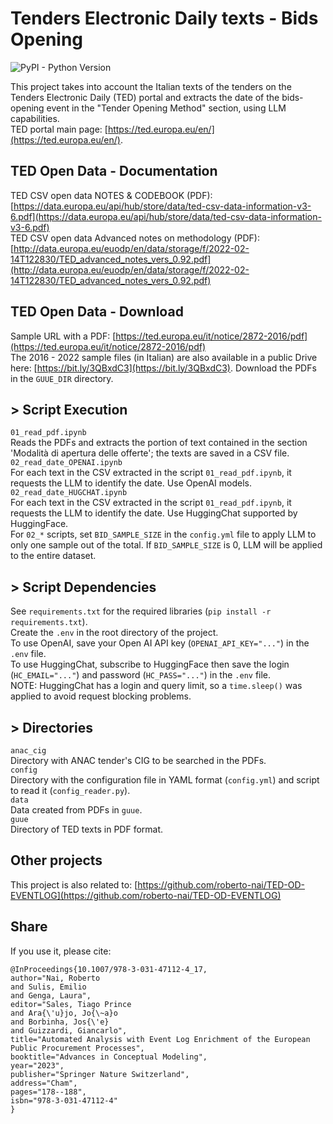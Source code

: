 # Tenders Electronic Daily texts - Bids Opening
![PyPI - Python Version](https://img.shields.io/badge/python-3.12-3776AB?logo=python)    

This project takes into account the Italian texts of the tenders on the Tenders Electronic Daily (TED) portal and extracts the date of the bids-opening event in the "Tender Opening Method" section, using LLM capabilities.  
TED portal main page: [https://ted.europa.eu/en/](https://ted.europa.eu/en/).   

## TED Open Data - Documentation
TED CSV open data NOTES & CODEBOOK (PDF): [https://data.europa.eu/api/hub/store/data/ted-csv-data-information-v3-6.pdf](https://data.europa.eu/api/hub/store/data/ted-csv-data-information-v3-6.pdf)  
TED CSV open data Advanced notes on methodology (PDF): [http://data.europa.eu/euodp/en/data/storage/f/2022-02-14T122830/TED_advanced_notes_vers_0.92.pdf](http://data.europa.eu/euodp/en/data/storage/f/2022-02-14T122830/TED_advanced_notes_vers_0.92.pdf)  

## TED Open Data - Download
Sample URL with a PDF: [https://ted.europa.eu/it/notice/2872-2016/pdf](https://ted.europa.eu/it/notice/2872-2016/pdf)  
The 2016 - 2022 sample files (in Italian) are also available in a public Drive here: [https://bit.ly/3QBxdC3](https://bit.ly/3QBxdC3). Download the PDFs in the ```GUUE_DIR``` directory.     

## > Script Execution
```01_read_pdf.ipynb```  
Reads the PDFs and extracts the portion of text contained in the section 'Modalità di apertura delle offerte'; the texts are saved in a CSV file.      
```02_read_date_OPENAI.ipynb```  
For each text in the CSV extracted in the script ```01_read_pdf.ipynb```, it requests the LLM to identify the date. Use OpenAI models.  
```02_read_date_HUGCHAT.ipynb```  
For each text in the CSV extracted in the script ```01_read_pdf.ipynb```, it requests the LLM to identify the date. Use HuggingChat supported by HuggingFace.  
For ```02_*``` scripts, set ```BID_SAMPLE_SIZE``` in the ```config.yml``` file to apply LLM to only one sample out of the total. If ```BID_SAMPLE_SIZE``` is 0, LLM will be applied to the entire dataset.  

## > Script Dependencies
See ```requirements.txt``` for the required libraries (```pip install -r requirements.txt```).  
Create the ```.env``` in the root directory of the project.   
To use OpenAI, save your Open AI API key (```OPENAI_API_KEY="..."```) in the ```.env``` file.  
To use HuggingChat, subscribe to HuggingFace then save the login (```HC_EMAIL="..."```) and password (```HC_PASS="..."```) in the ```.env``` file.  
NOTE: HuggingChat has a login and query limit, so a ```time.sleep()``` was applied to avoid request blocking problems.    

## > Directories
```anac_cig```  
Directory with ANAC tender's CIG to be searched in the PDFs.  
```config```  
Directory with the configuration file in YAML format (```config.yml```) and script to read it (```config_reader.py```).   
```data```  
Data created from PDFs in ```guue```.  
```guue```    
Directory of TED texts in PDF format.  

## Other projects
This project is also related to: [https://github.com/roberto-nai/TED-OD-EVENTLOG](https://github.com/roberto-nai/TED-OD-EVENTLOG)  

## Share
If you use it, please cite:    
```
@InProceedings{10.1007/978-3-031-47112-4_17,
author="Nai, Roberto
and Sulis, Emilio
and Genga, Laura",
editor="Sales, Tiago Prince
and Ara{\'u}jo, Jo{\~a}o
and Borbinha, Jos{\'e}
and Guizzardi, Giancarlo",
title="Automated Analysis with Event Log Enrichment of the European Public Procurement Processes",
booktitle="Advances in Conceptual Modeling",
year="2023",
publisher="Springer Nature Switzerland",
address="Cham",
pages="178--188",
isbn="978-3-031-47112-4"
}
``` 